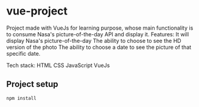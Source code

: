 # vue-project

Project made with VueJs for learning purpose, whose main functionality is to consume Nasa's picture-of-the-day API and display it.
Features:
It will display Nasa's picture-of-the-day
The ability to choose to see the HD version of the photo
The ability to choose a date to see the picture of that specific date.

Tech stack: 
HTML
CSS
JavaScript
VueJs



## Project setup
```
npm install
```

